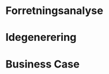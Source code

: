 <!---pdf \part{Forretningen}\label{forretningen} -->

# Forretningsanalyse

# Idegenerering

# Business Case